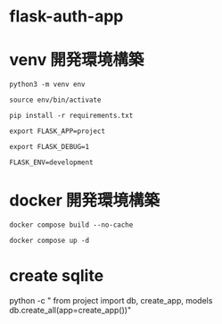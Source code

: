 # flask-auth-app

# venv 開発環境構築
```
python3 -m venv env
```
```
source env/bin/activate
```
```
pip install -r requirements.txt
```
```
export FLASK_APP=project
```
```
export FLASK_DEBUG=1
```
```
FLASK_ENV=development
```

# docker 開発環境構築
```
docker compose build --no-cache
```
```
docker compose up -d
```

# create sqlite
python -c "
from project import db, create_app, models
db.create_all(app=create_app())"